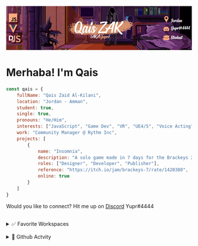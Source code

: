 ## [![QaisZAK Header](./Assets/GithubBanner.png)](https://github.com/QaisZAK)


# Merhaba! I'm **Qais**
```js
const qais = {
    fullName: "Qais Zaid Al-Kilani",
    location: "Jordan - Amman",
    student: true,
    single: true,
    pronouns: "He/Him",
    interests: ["JavaScript", "Game Dev", "VR", "UE4/5", "Voice Acting", "Web Design", "Community Management"],
    work: "Community Manager @ Rythm Inc",
    projects: [
        {
            name: "Insomnia",
            description: "A solo game made in 7 days for the Brackeys 2022.1 Game Jam. Assets are from KennyNL and Sketchfab. The rest from code, to level design, audio, UI, testing and game design as a whole was all done by me.",
            roles: ["Designer", "Developer", "Publisher"],
            reference: "https://itch.io/jam/brackeys-7/rate/1420380",
            online: true
        }
    ]
}
```

Would you like to connect? Hit me up on [Discord](https://www.discord.com) Yupr#4444

<br />

<details>
<summary>✅ Favorite Workspaces</summary>

- Node.JS
- Visual Studio Code
- Discord.JS
- Unreal Engine 4/5
- Vue/NuxtJS
</details>

<br />

<details>
<summary>🐌 Github Actvity</summary>

<!--RECENT_ACTIVITY:start-->
1. 📔 Created new repository [QaisZAK/multi-translate](https://github.com/QaisZAK/multi-translate)
2. ⭐ Starred [public-apis/public-apis](https://github.com/public-apis/public-apis)
3. 📔 Created new repository [QaisZAK/overwatch-api](https://github.com/QaisZAK/overwatch-api)
4. 📔 Created new repository [QaisZAK/MashallahCraftModlist](https://github.com/QaisZAK/MashallahCraftModlist)
5. 📔 Created new repository [QaisZAK/me](https://github.com/QaisZAK/me)
<!--RECENT_ACTIVITY:end-->

<!--RECENT_ACTIVITY:last_update-->
Last Updated: Saturday, December 30th, 2023, 2:13:26 PM
<!--RECENT_ACTIVITY:last_update_end-->
</details>
